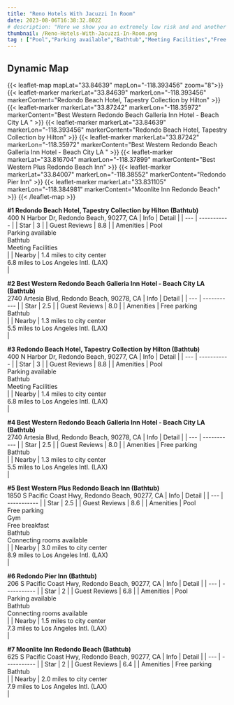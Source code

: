 ```yaml
---
title: "Reno Hotels With Jacuzzi In Room"
date: 2023-08-06T16:38:32.802Z
# description: "Here we show you an extremely low risk and and another medium risk approach to earn passive income "
thumbnail: /Reno-Hotels-With-Jacuzzi-In-Room.png
tag : ["Pool","Parking available","Bathtub","Meeting Facilities","Free parking","Gym","Free breakfast","Connecting rooms available"]
---
```


## Dynamic Map
{{< leaflet-map  mapLat="33.84639" mapLon="-118.393456" zoom="8">}}
    {{< leaflet-marker markerLat="33.84639" markerLon="-118.393456" markerContent="Redondo Beach Hotel, Tapestry Collection by Hilton" >}}
    {{< leaflet-marker markerLat="33.87242" markerLon="-118.35972" markerContent="Best Western Redondo Beach Galleria Inn Hotel - Beach City LA " >}}
    {{< leaflet-marker markerLat="33.84639" markerLon="-118.393456" markerContent="Redondo Beach Hotel, Tapestry Collection by Hilton" >}}
    {{< leaflet-marker markerLat="33.87242" markerLon="-118.35972" markerContent="Best Western Redondo Beach Galleria Inn Hotel - Beach City LA " >}}
    {{< leaflet-marker markerLat="33.816704" markerLon="-118.37899" markerContent="Best Western Plus Redondo Beach Inn" >}}
    {{< leaflet-marker markerLat="33.84007" markerLon="-118.38552" markerContent="Redondo Pier Inn" >}}
    {{< leaflet-marker markerLat="33.831105" markerLon="-118.384981" markerContent="Moonlite Inn Redondo Beach" >}}
{{< /leaflet-map >}}


**#1 Redondo Beach Hotel, Tapestry Collection by Hilton (Bathtub)**<br>400 N Harbor Dr, Redondo Beach, 90277, CA
| Info | Detail |
| --- | ----------- |
| Star | 3 |
| Guest Reviews | 8.8 |
| Amenities | Pool<br>Parking available<br>Bathtub<br>Meeting Facilities<br> |
| Nearby | 1.4 miles to city center<br>6.8 miles to Los Angeles Intl. (LAX)<br> |

**#2 Best Western Redondo Beach Galleria Inn Hotel - Beach City LA  (Bathtub)**<br>2740 Artesia Blvd, Redondo Beach, 90278, CA
| Info | Detail |
| --- | ----------- |
| Star | 2.5 |
| Guest Reviews | 8.0 |
| Amenities | Free parking<br>Bathtub<br> |
| Nearby | 1.3 miles to city center<br>5.5 miles to Los Angeles Intl. (LAX)<br> |

**#3 Redondo Beach Hotel, Tapestry Collection by Hilton (Bathtub)**<br>400 N Harbor Dr, Redondo Beach, 90277, CA
| Info | Detail |
| --- | ----------- |
| Star | 3 |
| Guest Reviews | 8.8 |
| Amenities | Pool<br>Parking available<br>Bathtub<br>Meeting Facilities<br> |
| Nearby | 1.4 miles to city center<br>6.8 miles to Los Angeles Intl. (LAX)<br> |

**#4 Best Western Redondo Beach Galleria Inn Hotel - Beach City LA  (Bathtub)**<br>2740 Artesia Blvd, Redondo Beach, 90278, CA
| Info | Detail |
| --- | ----------- |
| Star | 2.5 |
| Guest Reviews | 8.0 |
| Amenities | Free parking<br>Bathtub<br> |
| Nearby | 1.3 miles to city center<br>5.5 miles to Los Angeles Intl. (LAX)<br> |

**#5 Best Western Plus Redondo Beach Inn (Bathtub)**<br>1850 S Pacific Coast Hwy, Redondo Beach, 90277, CA
| Info | Detail |
| --- | ----------- |
| Star | 2.5 |
| Guest Reviews | 8.6 |
| Amenities | Pool<br>Free parking<br>Gym<br>Free breakfast<br>Bathtub<br>Connecting rooms available<br> |
| Nearby | 3.0 miles to city center<br>8.9 miles to Los Angeles Intl. (LAX)<br> |

**#6 Redondo Pier Inn (Bathtub)**<br>206 S Pacific Coast Hwy, Redondo Beach, 90277, CA
| Info | Detail |
| --- | ----------- |
| Star | 2 |
| Guest Reviews | 6.8 |
| Amenities | Pool<br>Parking available<br>Bathtub<br>Connecting rooms available<br> |
| Nearby | 1.5 miles to city center<br>7.3 miles to Los Angeles Intl. (LAX)<br> |

**#7 Moonlite Inn Redondo Beach (Bathtub)**<br>625 S Pacific Coast Hwy, Redondo Beach, 90277, CA
| Info | Detail |
| --- | ----------- |
| Star | 2 |
| Guest Reviews | 6.4 |
| Amenities | Free parking<br>Bathtub<br> |
| Nearby | 2.0 miles to city center<br>7.9 miles to Los Angeles Intl. (LAX)<br> |

